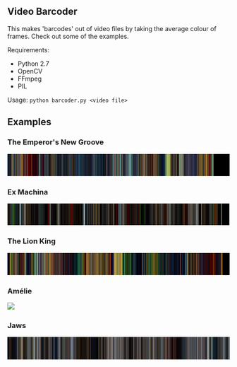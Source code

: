 ## Video Barcoder

This makes 'barcodes' out of video files by taking the average colour of frames.
Check out some of the examples.

Requirements:
* Python 2.7
* OpenCV
* FFmpeg
* PIL

Usage: `python barcoder.py <video file>`

## Examples

### The Emperor's New Groove
![](https://raw.githubusercontent.com/Jon-Joshua/Video-Barcode/master/examples/The%20Emperor's%20New%20Groove%20(2000).png)
### Ex Machina
![](https://raw.githubusercontent.com/Jon-Joshua/Video-Barcode/master/examples/Ex%20Machina%20(2015).png)
### The Lion King
![](https://raw.githubusercontent.com/Jon-Joshua/Video-Barcode/master/examples/The%20Lion%20King%20(1994).png)
### Amélie
![](https://raw.githubusercontent.com/Jon-Joshua/Video-Barcode/master/examples/Amélie%20(2001).png)
### Jaws
![](https://raw.githubusercontent.com/Jon-Joshua/Video-Barcode/master/examples/Jaws%20(1975).png)
